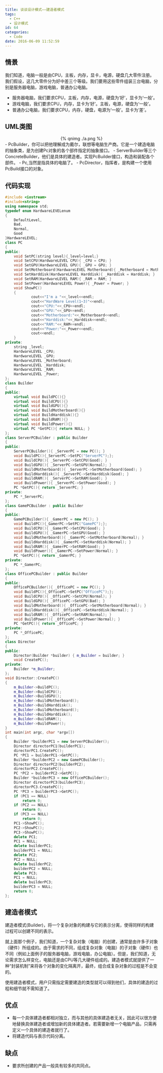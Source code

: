 ```yaml
---
title: 谈谈设计模式——建造者模式
tags:
  - C++
  - 设计模式
id: 64
categories:
  - Code
date: 2016-06-09 11:52:59
---
```

## 情景
我们知道，电脑一般是由CPU，主板，内存，显卡，电源，硬盘几大零件注册。我们假设，这几大零件分为好中差三个等级。我们要用这些零件组装三台电脑，分别是服务器电脑，游戏电脑，普通办公电脑。
- 服务器电脑，我们要求CPU，主板，内存，电源，硬盘为‘好’，显卡为‘一般’。
- 游戏电脑，我们要求CPU，内存，显卡为‘好’。主板，电源，硬盘为‘一般’。
- 普通办公电脑，我们要求CPU，内存，硬盘，电源为‘一般’。显卡为‘差’。

## UML类图
<div align=center>
{% qnimg ./a.png %}
</div>
- PcBuilder，你可以把他理解成为戴尔，联想等电脑生产商。它是一个建造电脑的抽象类，是为创建Pc对象的各个部件指定的抽象接口。
- ServerBuilder等三个ConcreteBuilder，他们是具体的建造者。实现PcBuilder接口，构造和装配各个部件。
- Pc,当然是指具体的电脑了。
- PcDirector，指挥者，是构建一个使用PcBuild接口的对象。

## 代码实现
```cpp
#include <iostream>
#include<string>
using namespace std;
typedef enum HardwareLEVELenum
{
    DefaultLevel,
    Bad,
    Normal,
    Good
}HardwareLEVEL;
class PC
{
public:
    void SetPC(string level){_level=level;}
    void SetCPU(HardwareLEVEL CPU){ _CPU = CPU; }
    void SetGPU(HardwareLEVEL GPU){ _GPU = GPU; }
    void SetMotherboard(HardwareLEVEL Motherboard){ _Motherboard = Motherboard; }
    void SetHarddisk(HardwareLEVEL Harddisk){ _Harddisk = Harddisk; }
    void SetRAM(HardwareLEVEL RAM){ _RAM = RAM; }
    void SetPower(HardwareLEVEL Power){ _Power = Power; }
    void ShowPC()
    {
            cout<<"I'm a "<<_level<<endl;
            cout<<"HardWare Level(1~3)"<<endl;
            cout<<"CPU:"<<_CPU<<endl;
            cout<<"GPU:"<<_GPU<<endl;
            cout<<"Motherboard:"<<_Motherboard<<endl;
            cout<<"Harddisk:"<<_Harddisk<<endl;
            cout<<"RAM:"<<_RAM<<endl;
            cout<<"Power:"<<_Power<<endl;
            cout<<endl;
    }
private:
    string _level;
    HardwareLEVEL _CPU;
    HardwareLEVEL _GPU;
    HardwareLEVEL _Motherboard;
    HardwareLEVEL _Harddisk;
    HardwareLEVEL _RAM;
    HardwareLEVEL _Power;
};
class Builder
{
public:
    virtual void BuildPC(){}
    virtual void BuildCPU(){}
    virtual void BuildGPU(){}
    virtual void BuildMotherboard(){}
    virtual void BuildHarddisk(){}
    virtual void BuildRAM(){}
    virtual void BuildPower(){}
    virtual PC *GetPC(){ return NULL; }
};
class ServerPCBuilder : public Builder
{
public:
    ServerPCBuilder(){ _ServerPC = new PC(); }
    void BuildPC(){_ServerPC->SetPC("ServerPC");};
    void BuildCPU(){ _ServerPC->SetCPU(Good); }
    void BuildGPU(){ _ServerPC->SetGPU(Normal); }
    void BuildMotherboard(){ _ServerPC->SetMotherboard(Good); }
    void BuildHarddisk(){ _ServerPC->SetHarddisk(Good); }
    void BuildRAM(){ _ServerPC->SetRAM(Good); }
    void BuildPower(){ _ServerPC->SetPower(Good); }
    PC *GetPC(){ return _ServerPC; }
private:
    PC *_ServerPC;
};
class GamePCBuilder : public Builder
{
public:
    GamePCBuilder(){ _GamerPC = new PC(); }
    void BuildPC(){_GamerPC->SetPC("GamePC");};
    void BuildCPU(){ _GamerPC->SetCPU(Good); }
    void BuildGPU(){ _GamerPC->SetGPU(Good); }
    void BuildMotherboard(){ _GamerPC->SetMotherboard(Normal); }
    void BuildHarddisk(){ _GamerPC->SetHarddisk(Normal); }
    void BuildRAM(){ _GamerPC->SetRAM(Good); }
    void BuildPower(){ _GamerPC->SetPower(Normal); }
    PC *GetPC(){ return _GamerPC; }
private:
    PC *_GamerPC;
};
class OfficePCBuilder : public Builder
{
public:
    OfficePCBuilder(){ _OfficePC = new PC(); }
    void BuildPC(){_OfficePC->SetPC("OfficePC");};
    void BuildCPU(){ _OfficePC->SetCPU(Normal); }
    void BuildGPU(){ _OfficePC->SetGPU(Bad); }
    void BuildMotherboard(){ _OfficePC->SetMotherboard(Normal); }
    void BuildHarddisk(){ _OfficePC->SetHarddisk(Normal); }
    void BuildRAM(){ _OfficePC->SetRAM(Normal); }
    void BuildPower(){ _OfficePC->SetPower(Normal); }
    PC *GetPC(){ return _OfficePC; }
private:
    PC *_OfficePC;
};
class Director
{
public:
    Director(Builder *builder) { m_Builder = builder; }
    void CreatePC();
private:
    Builder *m_Builder;
};
void Director::CreatePC()
{
    m_Builder->BuildPC();
    m_Builder->BuildCPU();
    m_Builder->BuildGPU();
    m_Builder->BuildMotherboard();
    m_Builder->BuildHarddisk();
    m_Builder->BuildMotherboard();
    m_Builder->BuildHarddisk();
    m_Builder->BuildRAM();
    m_Builder->BuildPower();
}
int main(int argc, char *argv[])
{
    Builder *builderPC1 = new ServerPCBuilder();
    Director directorPC1(builderPC1);
    directorPC1.CreatePC();
    PC *PC1 = builderPC1->GetPC();
    Builder *builderPC2 = new GamePCBuilder();
    Director directorPC2(builderPC2);
    directorPC2.CreatePC();
    PC *PC2 = builderPC2->GetPC();
    Builder *builderPC3 = new OfficePCBuilder();
    Director directorPC3(builderPC3);
    directorPC3.CreatePC();
    PC *PC3 = builderPC3->GetPC();
    if (PC1 == NULL)
        return 0;
    if (PC2 == NULL)
        return 0;
    if (PC3 == NULL)
        return 0;
    PC1->ShowPC();
    PC2->ShowPC();
    PC3->ShowPC();
    delete PC1;
    PC1 = NULL;
    delete builderPC1;
    builderPC1 = NULL;
    delete PC2;
    PC2 = NULL;
    delete builderPC2;
    builderPC2 = NULL;
    delete PC3;
    PC1 = NULL;
    delete builderPC3;
    builderPC3 = NULL;
    return 0;
};
```
## 建造者模式
建造者模式(Builder)，将一个复杂对象的构建与它的表示分离，使得同样的构建过程可以创建不同的表示。

就上面那个例子，我们知道，一个复杂对象（电脑）的创建，通常是由许多子对象（硬件）所组成的。由于需求的不同，组成复杂对象（电脑）的子对象（硬件）也不同（例如上面例子的服务器电脑，游戏电脑，办公电脑）。但是，我们知道，无论需求怎么样变化，电脑还是由CPU等几大硬件组成的。建造者模式就提供了一种“封装机制”来将各个对象的变化隔离开，最终，组合成复杂对象的过程是不会变的。

使用建造者模式，用户只需指定需要建造的类型就可以得到他们，具体的建造的过程和细节就不需知道了。

## 优点
- 每一个具体建造者都相对独立，而与其他的具体建造者无关，因此可以很方便地替换具体建造者或增加新的具体建造者。若需要新增一个电脑产品，只需再定义一个具体的建造者就行了。
- 将建造代码与表示代码分离。

## 缺点
- 要求所创建的产品一般具有较多的共同点。